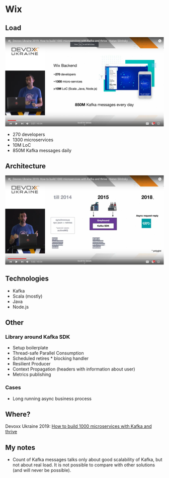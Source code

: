 # Wix
## Load
![](wix_load.png)

* 270 developers
* 1300 microservices
* 10M LoC
* 850M Kafka messages daily

## Architecture
![](wix_architecture.png)

## Technologies
* Kafka
* Scala (mostly)
* Java
* Node.js

## Other
### Library around Kafka SDK
* Setup boilerplate
* Thread-safe Parallel Consumption
* Scheduled retires * blocking handler
* Resilient Producer
* Context Propagation (headers with information about user)
* Metrics publishing
### Cases
* Long running async business process

## Where?
Devoxx Ukraine 2019: [How to build 1000 microservices with Kafka and thrive](../devoxxua-2019/how-to-build-1000-microservices-with-Kafka-and-thrive.md)

## My notes
* Count of Kafka messages talks only about good scalability of Kafka, but not about real load.
It is not possible to compare with other solutions (and will never be possible).